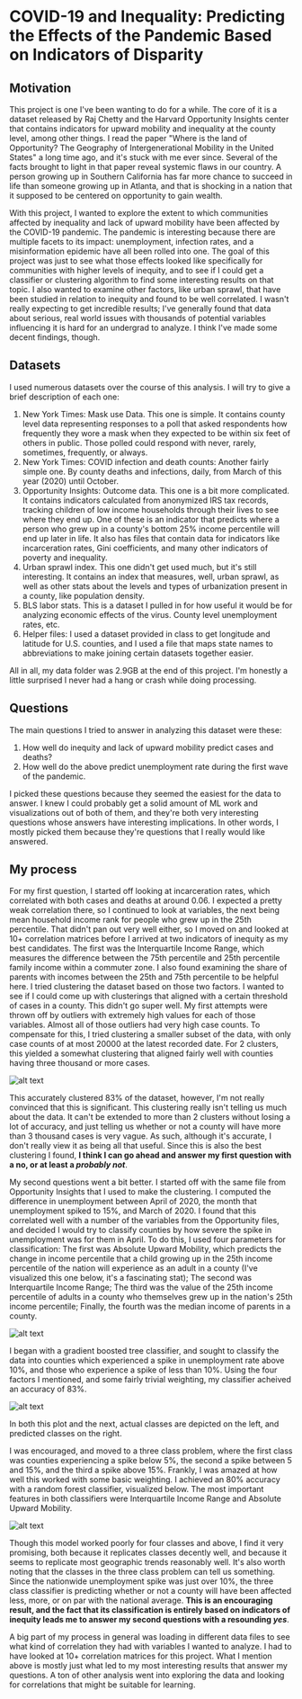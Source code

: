 # COVID-19 and Inequality: Predicting the Effects of the Pandemic Based on Indicators of Disparity

## Motivation

This project is one I've been wanting to do for a while. The core of it is a dataset released by Raj Chetty and the Harvard
Opportunity Insights center that contains indicators for upward mobility and inequality at the county level, among other things.
I read the paper "Where is the land of Opportunity? The Geography of Intergenerational Mobility in the United States" a long time ago,
and it's stuck with me ever since. Several of the facts brought to light in that paper reveal systemic flaws in our country. 
A person growing up in Southern California has far more chance to succeed in life than someone growing up in Atlanta, and
that is shocking in a nation that it supposed to be centered on opportunity to gain wealth. 

With this project, I wanted to explore the extent to which communities affected by inequality and lack of upward mobility
have been affected by the COVID-19 pandemic. The pandemic is interesting because there are multiple 
facets to its impact: unemployment, infection rates, and a misinformation epidemic have all been rolled into one.
The goal of this project was just to see what those effects looked like specifically for communities with higher levels
of inequity, and to see if I could get a classifier or clustering algorithm to find some interesting results on that topic. 
I also wanted to examine other factors, like urban sprawl, that have been studied in relation to inequity and found to be
well correlated. I wasn't really expecting to get incredible results; I've generally found that data about serious, real
world issues with thousands of potential variables influencing it is hard for an undergrad to analyze. I think I've made
some decent findings, though.

## Datasets

I used numerous datasets over the course of this analysis. I will try to give a brief description of each one:

1. New York Times: Mask use Data. This one is simple. It contains county level data representing responses to a poll
   that asked respondents how frequently they wore a mask when they expected to be within six feet of others in public.
   Those polled could respond with never, rarely, sometimes, frequently, or always.
2. New York Times: COVID infection and death counts: Another fairly simple one. By county deaths and infections, daily, from
   March of this year (2020) until October.
3. Opportunity Insights: Outcome data. This one is a bit more complicated. It contains indicators calculated from anonymized IRS 
   tax records, tracking children of low income households through their lives to see where they end up. One of these
   is an indicator that predicts where a person who grew up in a county's bottom 25% income percentile will end up later in life.
   It also has files that contain data for indicators like incarceration rates, Gini coefficients, and many other indicators
   of poverty and inequality.
4. Urban sprawl index. This one didn't get used much, but it's still interesting. It contains an index that measures, well,
   urban sprawl, as well as other stats about the levels and types of urbanization present in a county, like population density.
5. BLS labor stats. This is a dataset I pulled in for how useful it would be for analyzing economic effects of the virus.
   County level unemployment rates, etc.
6. Helper files: I used a dataset provided in class to get longitude and latitude for U.S. counties, and I used
   a file that maps state names to abbreviations to make joining certain datasets together easier.
   
All in all, my data folder was 2.9GB at the end of this project. I'm honestly a little surprised I never had a hang or crash
while doing processing.

## Questions

The main questions I tried to answer in analyzing this dataset were these:

1. How well do inequity and lack of upward mobility predict cases and deaths? 
2. How well do the above predict unemployment rate during the first wave of the pandemic.

I picked these questions because they seemed the easiest for the data to answer. I knew I could probably get a solid
amount of ML work and visualizations out of both of them, and they're both very interesting questions whose answers have
interesting implications. In other words, I mostly picked them because they're questions that I really would like answered.

## My process

For my first question, I started off looking at incarceration rates, which correlated with both cases and deaths at around 0.06.
I expected a pretty weak correlation there, so I continued to look at variables, the next being mean household income rank
for people who grew up in the 25th percentile. That didn't pan out very well either, so I moved on and looked at 
10+ correlation matrices before I arrived at two indicators of inequity as my best candidates. The first was the
Interquartile Income Range, which measures the difference between the 75th percentile and 25th percentile family income
within a commuter zone. I also found examining the share of parents with incomes between the 25th and 75th percentile to be helpful here.
I tried clustering the dataset based on those two factors. I wanted to see if I could come up with clusterings that aligned
with a certain threshold of cases in a county. This didn't go super well. My first attempts were thrown off by outliers 
with extremely high values for each of those variables. Almost all of those outliers had very high case counts.
To compensate for this, I tried clustering a smaller subset of the data, with only case counts of at most 20000 at the latest
recorded date. For 2 clusters, this yielded a somewhat clustering that aligned fairly well with counties having three thousand or more cases.

![alt text](plots/casesCluster.png)

This accurately clustered 83% of the dataset, however, I'm not really convinced that this is significant. This clustering
really isn't telling us much about the data. It can't be extended to more than 2 clusters without losing a lot of accuracy, and
just telling us whether or not a county will have more than 3 thousand cases is very vague. As such, although it's accurate, I don't
really view it as being all that useful. Since this is also the best clustering I found, **I think I can go ahead and answer my first question
with a no, or at least a _probably not_**.

My second questions went a bit better. I started off with the same file from Opportunity Insights that I used to 
make the clustering. I computed the difference in unemployment between April of 2020, the month that unemployment spiked to 15%,
and March of 2020. I found that this correlated well with a number of the variables from the Opportunity files, and decided
I would try to classify counties by how severe the spike in unemployment was for them in April. To do this, I used four 
parameters for classification: The first was Absolute Upward Mobility, which predicts the change in income percentile that a child growing
up in the 25th income percentile of the nation will experience as an adult in a county (I've visualized this one below, it's a
fascinating stat); The second was Interquartile Income Range; 
The third was the value of the 25th income percentile of adults in a county who themselves grew up in the nation's 25th income percentile;
Finally, the fourth was the median income of parents in a county.

![alt text](plots/aumGeoPlot.png)

I began with a gradient boosted tree classifier, and sought to classify the data into counties which experienced a spike in 
unemployment rate above 10%, and those who experience a spike of less than 10%. Using the four factors I mentioned, 
and some fairly trivial weighting, my classifier acheived an accuracy of 83%. 

![alt text](plots/twoClassGeoPlot.png)

In both this plot and the next, actual classes are depicted on the left, and predicted classes on the right.

I was encouraged, and moved to a three class problem, where the first class was counties experiencing a spike below 5%,
the second a spike between 5 and 15%, and the third a spike above 15%. Frankly, I was amazed at how well this worked with
some basic weighting. I achieved an 80% accuracy with a random forest classifier, visualized below. The most important features in both classifiers
were Interquartile Income Range and Absolute Upward Mobility.

![alt text](plots/threeClassGeoPlot.png)

Though this model worked poorly for four classes and above, I find it very promising, both because it replicates classes decently well,
and because it seems to replicate most geographic trends reasonably well. It's also worth noting that the classes in the three class
problem can tell us something. Since the nationwide unemployment spike was just over 10%, the three class classifier is predicting
whether or not a county will have been affected less, more, or on par with the national average. **This is an encouraging result,
and the fact that its classification is entirely based on indicators of inequity leads me to answer my second questions with a resounding
_yes_**.

A big part of my process in general was loading in different data files to see what kind of correlation they had with variables I wanted to analyze. I had to have looked at 10+ correlation matrices for this project. What I mention above is mostly just what led to my most interesting results that answer my questions. A ton of other analysis went into exploring the data and looking for correlations that might be suitable for learning.  
